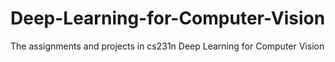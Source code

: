 # Deep-Learning-for-Computer-Vision
The assignments and projects in cs231n Deep Learning for Computer Vision

